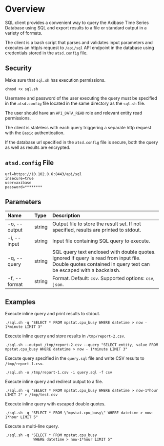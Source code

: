 ﻿# Overview

SQL client provides a convenient way to query the Axibase Time Series Database using SQL and export results to a file or standard output in a variety of formats.

The client is a bash script that parses and validates input parameters and executes an http/s request to `/api/sql` API endpoint in the database using credentials stored in the `atsd.config` file. 

## Security

Make sure that `sql.sh` has execution permissions.

```
chmod +x sql.sh
```

Username and password of the user executing the query must be specified in the `atsd.config` file located in the same directory as the `sql.sh` file.

The user should have an `API_DATA_READ` role and relevant entity read permissions.

The client is stateless with each query triggering a separate http request with the `Basic` authentication.

If the database url specified in the `atsd.config` file is secure, both the query as well as results are encrypted.

## `atsd.config` File

```ls
url=https://10.102.0.6:8443/api/sql
insecure=true
user=axibase
password=********
```

## Parameters


| **Name** | **Type** | **Description** |
|:---|:---|:---|
| -o, --output | string | Output file to store the result set. If not specified, results are printed to stdout. |
| -i, --input | string | Input file containing SQL query to execute. |
| -q, --query | string | SQL query text enclosed with double quotes. Ignored if query is read from input file. <br>Double quotes contained in query text can be escaped with a backslash.|
| -f, --format | string | Format. Default: `csv`. Supported options: `csv`, `json`. |

## Examples

Execute inline query and print results to stdout.

```ls
./sql.sh -q "SELECT * FROM mpstat.cpu_busy WHERE datetime > now - 1*minute LIMIT 3"
```

Execute inline query and store results in `/tmp/report-2.csv`.

```ls
./sql.sh --output /tmp/report-2.csv --query "SELECT entity, value FROM mpstat.cpu_busy WHERE datetime > now - 1*minute LIMIT 3"
```

Execute query specified in the `query.sql` file and write CSV results to `/tmp/report-1.csv`.

```ls
./sql.sh -o /tmp/report-1.csv -i query.sql -f csv
```

Execute inline query and redirect output to a file.

```
./sql.sh -q "SELECT * FROM mpstat.cpu_busy WHERE datetime > now-1*hour LIMIT 2" > /tmp/test.csv
```

Execute inline query with escaped double quotes.

```
./sql.sh -q "SELECT * FROM \"mpstat.cpu_busy\" WHERE datetime > now-1*hour LIMIT 5"
```

Execute a multi-line query.

```
./sql.sh -q "SELECT * FROM mpstat.cpu_busy 
             WHERE datetime > now-1*hour LIMIT 5"
```
